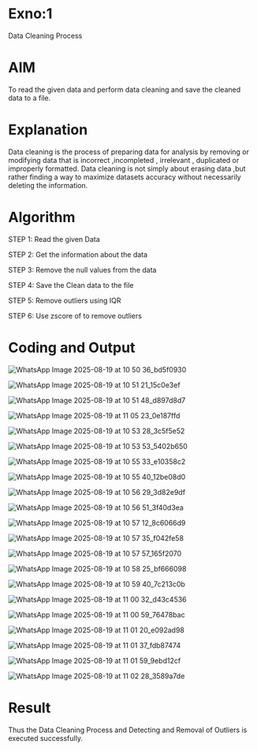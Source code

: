 # Exno:1
Data Cleaning Process

# AIM
To read the given data and perform data cleaning and save the cleaned data to a file.

# Explanation
Data cleaning is the process of preparing data for analysis by removing or modifying data that is incorrect ,incompleted , irrelevant , duplicated or improperly formatted. Data cleaning is not simply about erasing data ,but rather finding a way to maximize datasets accuracy without necessarily deleting the information.

# Algorithm
STEP 1: Read the given Data

STEP 2: Get the information about the data

STEP 3: Remove the null values from the data

STEP 4: Save the Clean data to the file

STEP 5: Remove outliers using IQR

STEP 6: Use zscore of to remove outliers

# Coding and Output
      
![WhatsApp Image 2025-08-19 at 10 50 36_bd5f0930](https://github.com/user-attachments/assets/c4fb90c6-8c35-4482-ad90-aca0275c9f67)

![WhatsApp Image 2025-08-19 at 10 51 21_15c0e3ef](https://github.com/user-attachments/assets/8f2ddd0d-642e-47c4-af66-205f74871484)

![WhatsApp Image 2025-08-19 at 10 51 48_d897d8d7](https://github.com/user-attachments/assets/80049716-fcda-4fee-99c2-bda506b33586)

![WhatsApp Image 2025-08-19 at 11 05 23_0e187ffd](https://github.com/user-attachments/assets/e0e2eb60-5799-47c2-bcdd-44e8da61ee80)

![WhatsApp Image 2025-08-19 at 10 53 28_3c5f5e52](https://github.com/user-attachments/assets/1f4204d4-339f-49fc-a908-4321cb9970eb)

![WhatsApp Image 2025-08-19 at 10 53 53_5402b650](https://github.com/user-attachments/assets/e1113525-c8f9-4d49-ae8a-8c302b71cea0)

![WhatsApp Image 2025-08-19 at 10 55 33_e10358c2](https://github.com/user-attachments/assets/691012c3-e4e3-4dcd-858a-03abb6b5e852)

![WhatsApp Image 2025-08-19 at 10 55 40_12be08d0](https://github.com/user-attachments/assets/2bc49923-0741-47b3-bb2f-aa186861730b)

![WhatsApp Image 2025-08-19 at 10 56 29_3d82e9df](https://github.com/user-attachments/assets/420dfe55-d2ba-4a4e-8b6f-6a48a8bb9c1d)

![WhatsApp Image 2025-08-19 at 10 56 51_3f40d3ea](https://github.com/user-attachments/assets/44e3f755-18c0-4642-96c9-46ea9f6ae135)

![WhatsApp Image 2025-08-19 at 10 57 12_8c6066d9](https://github.com/user-attachments/assets/66dd8699-d09d-484a-8155-1c2ce9e7b4b1)

![WhatsApp Image 2025-08-19 at 10 57 35_f042fe58](https://github.com/user-attachments/assets/26b42940-371a-438c-9bb1-1c953adb95cb)

![WhatsApp Image 2025-08-19 at 10 57 57_165f2070](https://github.com/user-attachments/assets/b4b6e0bf-6f29-4ee2-995b-060ea6cb8c63)

![WhatsApp Image 2025-08-19 at 10 58 25_bf666098](https://github.com/user-attachments/assets/7f4535fd-a10e-4b78-80cc-604120ee55c5)

![WhatsApp Image 2025-08-19 at 10 59 40_7c213c0b](https://github.com/user-attachments/assets/bf4c52dc-1585-43bf-83db-d5fb444e0dd6)

![WhatsApp Image 2025-08-19 at 11 00 32_d43c4536](https://github.com/user-attachments/assets/4c3dcb9d-b85e-4aed-907a-787b33f0abb2)

![WhatsApp Image 2025-08-19 at 11 00 59_76478bac](https://github.com/user-attachments/assets/f86bca69-438d-4e01-b7e0-a216ade56fb3)

![WhatsApp Image 2025-08-19 at 11 01 20_e092ad98](https://github.com/user-attachments/assets/87abbfe6-81d8-47e1-81cc-f46305e18f80)

![WhatsApp Image 2025-08-19 at 11 01 37_fdb87474](https://github.com/user-attachments/assets/e9eefd48-90f4-47fc-9e7e-9d5c099f6406)

![WhatsApp Image 2025-08-19 at 11 01 59_9ebd12cf](https://github.com/user-attachments/assets/30ab6db3-65e3-40ca-b391-1a7a29f52d89)

![WhatsApp Image 2025-08-19 at 11 02 28_3589a7de](https://github.com/user-attachments/assets/5c432312-6271-48ab-b61d-38e73f1e3ee9)



# Result

Thus the Data Cleaning Process and Detecting and Removal of Outliers is executed successfully.

